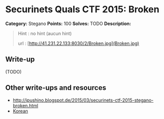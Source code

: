# Securinets Quals CTF 2015: Broken

**Category:** Stegano
**Points:** 100
**Solves:** TODO
**Description:** 

> Hint : no hint (aucun hint) 
>
> url : [http://41.231.22.133:8030/2/Broken.jpg](Broken.jpg)

## Write-up

(TODO)

## Other write-ups and resources

* <http://ipushino.blogspot.de/2015/03/securinets-ctf-2015-stegano-broken.html>
* [Korean](http://blog.naver.com/hy00un__/220306608668)